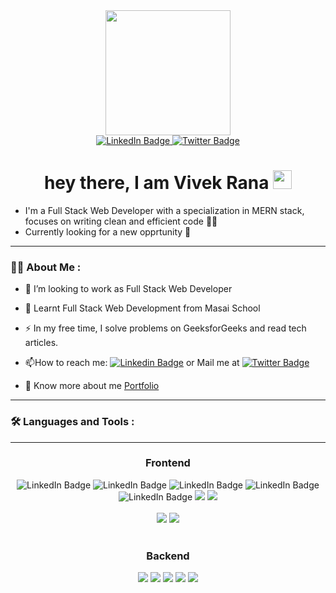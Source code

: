 <div id="header" align="center">
  <img src="https://media.giphy.com/media/M4NykXxUE0HAcK7UJ6/giphy.gif" width="200"/>
</div>

<div align="center" id="badges">
  <a target="_blank" href="https://www.linkedin.com/in/vivek-rana-74bb9a220">
    <img src="https://img.shields.io/badge/LinkedIn-blue?style=for-the-badge&logo=linkedin&logoColor=white" alt="LinkedIn Badge"/>
  </a>
  
  <a href="https://twitter.com/Vivekra081998">
    <img src="https://img.shields.io/badge/Twitter-blue?style=for-the-badge&logo=twitter&logoColor=white" alt="Twitter Badge"/>
  </a>
  <br/>
  <img display="block" src="https://komarev.com/ghpvc/?username=vivek13420&style=flat-square&color=blue" alt=""/>
  <h1>
  hey there, I am Vivek Rana
  <img src="https://media.giphy.com/media/hvRJCLFzcasrR4ia7z/giphy.gif" width="30px"/>
</h1>
</div>
   
  
- I'm a Full Stack Web Developer with a specialization in MERN stack, focuses on writing clean and efficient code 👨‍🎓
- Currently looking for a new opprtunity 🤖


---

### :woman_technologist: About Me :

- :telescope:  I’m looking to work as Full Stack Web Developer

- :seedling: Learnt Full Stack Web Development from Masai School

- :zap: In my free time, I solve problems on GeeksforGeeks and read tech articles.

- :mailbox:How to reach me: [![Linkedin Badge](https://img.shields.io/badge/-vivek-blue?style=for-the-badge&logo=Linkedin&logoColor=white)](https://www.linkedin.com/in/vivek-rana-74bb9a220) or  Mail me at <a href= mailto:vivekrana13420@gmail.com><img src="https://img.shields.io/badge/Gmail-blue?style=for-the-badge&logo=gmail&logoColor=white%22%20alt=%22gmail%20Badge%22" alt="Twitter Badge"/></a>


- 🔭 Know more about me <a href="https://vivek13420.github.io" >Portfolio</a> 

---

### :hammer_and_wrench: Languages and Tools :

---

<div align= "center" >
        <h3>Frontend</h3>
        <img src="https://img.shields.io/badge/html5-orange?style=for-the-badge&logo=html5&logoColor=white" alt="LinkedIn Badge"/>
        <img src="https://img.shields.io/badge/css3-darkblue?style=for-the-badge&logo=css3" alt="LinkedIn Badge"/>
        <img src="https://img.shields.io/badge/javascript-grey?style=for-the-badge&logo=javascript" alt="LinkedIn Badge"/>
        <img src="https://img.shields.io/badge/react-black?style=for-the-badge&logo=react" alt="LinkedIn Badge"/>
        <img src="https://img.shields.io/badge/redux-rgb(89,61,136)?style=for-the-badge&logo=redux" alt="LinkedIn Badge"/>
        <img src="https://img.shields.io/badge/MUI-%230081CB.svg?style=for-the-badge&logo=mui&logoColor=white"/>
        <img src="https://img.shields.io/badge/tailwind%20css-38b2ac?logo=tailwind-css&logoColor=white&style=for-the-badge"/>
        <br/>
        <br/>
        <img src="https://img.shields.io/badge/chakra%20ui-4ed1c5?logo=chakra-ui&logoColor=white&style=for-the-badge"/>
        <img src="https://img.shields.io/badge/rest%20api-black?logo=rest-api&logoColor=white&style=for-the-badge"/>
        <br/>
        <br/>
        <h3>Backend</h3>
        <img src="https://img.shields.io/badge/-Node.Js-339933?logo=node.js&logoColor=white&style=for-the-badge"/>
        <img src="https://img.shields.io/badge/express.js-%23404d59.svg?style=for-the-badge&logo=express&logoColor=%2361DAFB"/>
        <img src="https://img.shields.io/badge/MongoDB-%234ea94b.svg?style=for-the-badge&logo=mongodb&logoColor=white"/>
        <img src="https://img.shields.io/badge/Mongoose-%234ea94b.svg?style=for-the-badge&logo=mongooose&logoColor=white"/>
        <img src="https://img.shields.io/badge/chakra%20ui-4ed1c5?logo=chakra-ui&logoColor=white&style=for-the-badge"/>
        
</div>
